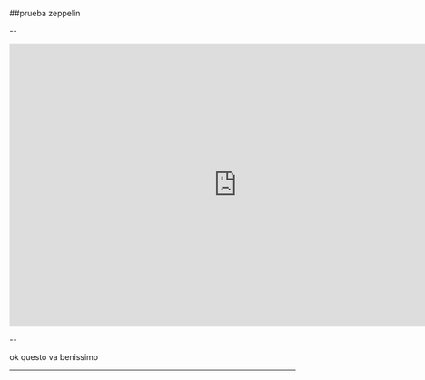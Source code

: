 ##prueba zeppelin

--

<iframe width="800" height="500" frameborder="0" allowfullscreen src="http://imv003.cloudapp.net:8080/#/notebook/2A94M5J1Z/paragraph/20150210-015302_1492795503?asIframe" ></iframe>

--

ok questo va benissimo

---

